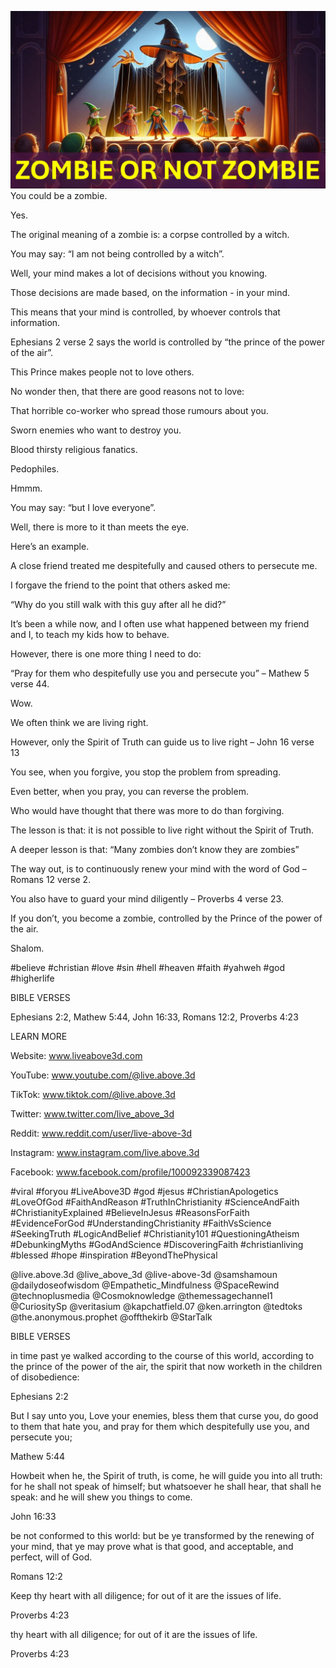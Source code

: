 ![Video cover image](../cover.jpg "cover photo")
You could be a zombie.

Yes.

The original meaning of a zombie is: a corpse controlled by a witch.

You may say: “I am not being controlled by a witch”.

Well, your mind makes a lot of decisions without you knowing.

Those decisions are made based, on the information - in your mind.

This means that your mind is controlled, by whoever controls that information.

Ephesians 2 verse 2 says the world is controlled by “the prince of the power of the air”.

This Prince makes people not to love others.

No wonder then, that there are good reasons not to love:

That horrible co-worker who spread those rumours about you.

Sworn enemies who want to destroy you.

Blood thirsty religious fanatics.

Pedophiles.

Hmmm.

You may say: “but I love everyone”.

Well, there is more to it than meets the eye.

Here’s an example.

A close friend treated me despitefully and caused others to persecute me.

I forgave the friend to the point that others asked me:

“Why do you still walk with this guy after all he did?”

It’s been a while now, and I often use what happened between my friend and I, to teach my kids how to behave.

However, there is one more thing I need to do:

“Pray for them who despitefully use you and persecute you” – Mathew 5 verse 44.

Wow.

We often think we are living right.

However, only the Spirit of Truth can guide us to live right – John 16 verse 13

You see, when you forgive, you stop the problem from spreading.

Even better, when you pray, you can reverse the problem.

Who would have thought that there was more to do than forgiving. 

The lesson is that: it is not possible to live right without the Spirit of Truth.

A deeper lesson is that: “Many zombies don’t know they are zombies”

The way out, is to continuously renew your mind with the word of God – Romans 12 verse 2.

You also have to guard your mind diligently – Proverbs 4 verse 23.

If you don’t, you become a zombie, controlled by the Prince of the power of the air.

Shalom.


#believe #christian #love #sin #hell #heaven #faith #yahweh #god #higherlife


BIBLE VERSES

Ephesians 2:2, Mathew 5:44, John 16:33, Romans 12:2, Proverbs 4:23


LEARN MORE

Website: www.liveabove3d.com

YouTube: www.youtube.com/@live.above.3d

TikTok: www.tiktok.com/@live.above.3d

Twitter: www.twitter.com/live_above_3d

Reddit: www.reddit.com/user/live-above-3d

Instagram: www.instagram.com/live.above.3d

Facebook: www.facebook.com/profile/100092339087423

#viral #foryou #LiveAbove3D #god #jesus #ChristianApologetics #LoveOfGod #FaithAndReason #TruthInChristianity #ScienceAndFaith #ChristianityExplained #BelieveInJesus #ReasonsForFaith #EvidenceForGod #UnderstandingChristianity #FaithVsScience #SeekingTruth #LogicAndBelief #Christianity101 #QuestioningAtheism #DebunkingMyths #GodAndScience #DiscoveringFaith #christianliving #blessed #hope #inspiration #BeyondThePhysical

@live.above.3d @live_above_3d @live-above-3d @samshamoun @dailydoseofwisdom @Empathetic_Mindfulness @SpaceRewind @technoplusmedia @Cosmoknowledge @themessagechannel1 @CuriositySp @veritasium @kapchatfield.07 @ken.arrington @tedtoks @the.anonymous.prophet @offthekirb @StarTalk

BIBLE VERSES

in time past ye walked according to the course of this world, according to the prince of the power of the air, the spirit that now worketh in the children of disobedience:

Ephesians 2:2

But I say unto you, Love your enemies, bless them that curse you, do good to them that hate you, and pray for them which despitefully use you, and persecute you;

Mathew 5:44

Howbeit when he, the Spirit of truth, is come, he will guide you into all truth: for he shall not speak of himself; but whatsoever he shall hear, that shall he speak: and he will shew you things to come.

John 16:33

be not conformed to this world: but be ye transformed by the renewing of your mind, that ye may prove what is that good, and acceptable, and perfect, will of God.

Romans 12:2

Keep thy heart with all diligence; for out of it are the issues of life.

Proverbs 4:23

 thy heart with all diligence; for out of it are the issues of life.

Proverbs 4:23


